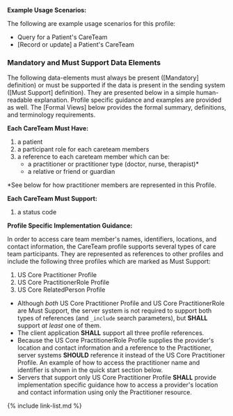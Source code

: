 
**Example Usage Scenarios:**

The following are example usage scenarios for this profile:

-   Query for a Patient's CareTeam
-   [Record or update] a Patient's CareTeam


### Mandatory and Must Support Data Elements


The following data-elements must always be present ([Mandatory] definition) or must be supported if the data is present in the sending system ([Must Support] definition). They are presented below in a simple human-readable explanation.  Profile specific guidance and examples are provided as well.  The [Formal Views] below provides the  formal summary, definitions, and  terminology requirements.  

**Each CareTeam Must Have:**

1.  a patient
1.  a participant role for each careteam members
1.  a reference to each careteam member which can be:
    -   a practitioner or practitioner type (doctor, nurse, therapist)*
    -   a relative or friend or guardian

*See below for how practitioner members are represented in this Profile.

**Each CareTeam Must Support:**

1.  a status code


**Profile Specific Implementation Guidance:**

In order to access care team member's names, identifiers, locations, and contact information, the CareTeam profile supports several types of care team participants. They are represented as references to other profiles and include the following three profiles which are marked as Must Support:
  1. US Core Practitioner Profile
  1. US Core PractitionerRole Profile
  2. US Core RelatedPerson Profile

  * Although *both* US Core Practitioner Profile and US Core PractitionerRole are Must Support, the server system is not required to support both types of references (and `_include` search parameters), but **SHALL** support *at least* one of them.
  * The client application **SHALL** support all three profile references.
  * Because the US Core PractitionerRole Profile supplies the provider's location and contact information and a reference to the Practitioner, server systems **SHOULD** reference it instead of the US Core Practitioner Profile. An example of how to access the practitioner name and identifier is shown in the quick start section below.
  * Servers that support only US Core Practitioner Profile **SHALL** provide implementation specific guidance how to access a provider's location and contact information using only the Practitioner resource.

{% include link-list.md %}
